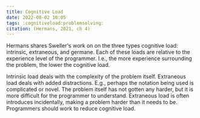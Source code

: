 ```yaml
---
title: Cognitive Load
date: 2022-08-02 10:05
tags: :cognitiveload:problemsolving:
citation: (Hermans, 2021, ch 4)
---
```


Hermans shares Sweller's work on on the three types cognitive load: intrinsic, extraneous, and germane. Each of these loads are relative to the experience level of the programmer. I.e., the more experience surrounding the problem, the lower the cognitive load.

Intrinsic load deals with the complexity of the problem itself. Extraneous load deals with added distractions. E.g., perhaps the notation being used is complicated or novel. The problem itself has not gotten any harder, but it is more difficult for the programmer to understand. Extraneous load is often introduces incidentally, making a problem harder than it needs to be. Programmers should work to reduce cognitive load.
